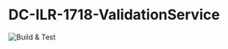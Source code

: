 # DC-ILR-1718-ValidationService

![Build & Test](https://sfa-gov-uk.visualstudio.com/_apis/public/build/definitions/a7487b64-fb55-478b-8f16-c8136f577ffa/780/badge)